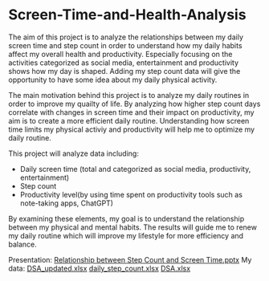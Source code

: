 # Screen-Time-and-Health-Analysis
The aim of this project is to analyze the relationships between my daily screen time and step count in order to understand how my daily habits affect my overall health and productivity. Especially focusing on the activities categorized as social media, entertainment and productivity shows how my day is shaped. Adding my step count data will give the opportunity to have some idea about my daily physical activity.

The main motivation behind this project is to analyze my daily routines in order to improve my quailty of life. By analyzing how higher step count days correlate with changes in screen time and their impact on productivity, my aim is to create a more efficient daily routine. Understanding how screen time limits my physical activiy and productivity will help me to optimize my daily routine.

This project will analyze data including:
* Daily screen time (total and categorized as social media, productivity, entertainment)
* Step count
* Productivity level(by using time spent on productivity tools such as note-taking apps, ChatGPT)

By examining these elements, my goal is to understand the relationship between my physical and mental habits. The results will guide me to renew my daily routine which will improve my lifestyle for more efficiency and balance.
  
Presentation: [Relationship between Step Count and Screen Time.pptx](https://github.com/user-attachments/files/18382283/Relationship.between.Step.Count.and.Screen.Time.pptx)
My data: [DSA_updated.xlsx](https://github.com/user-attachments/files/18382378/DSA_updated.xlsx)
[daily_step_count.xlsx](https://github.com/user-attachments/files/18382379/daily_step_count.xlsx)
[DSA.xlsx](https://github.com/user-attachments/files/18382380/DSA.xlsx)
